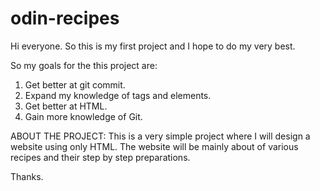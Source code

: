 # odin-recipes
Hi everyone.
So this is my first project and I hope to do my very best.

So my goals for the this project are:
1. Get better at git commit.
2. Expand my knowledge of tags and elements.
3. Get better at HTML.
4. Gain more knowledge of Git.

ABOUT THE PROJECT: This is a very simple project where I will design a website using only HTML. The website will be mainly about of various recipes and their step by step preparations.

Thanks.
